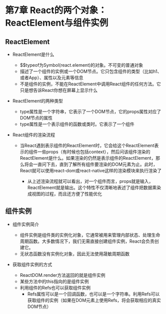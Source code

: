 # 第7章 React的两个对象：ReactElement与组件实例

## ReactElement

- ReactElement是什么

  - $$typeof为Symbol(react.element)的对象。不可变的普通对象
  - 描述了一个组件的实例或一个DOM节点。它只包含组件的类型（比如h1、或者App）、属性以及元素等信息
  - 不是组件的实例，不能在ReactElement中调用React组件的任何方法。它只是想告诉React你想在屏幕上显示什么

- ReactElement的两种类型

  - type属性是一个字符串，它表示了一个DOM节点，它的props属性对应了DOM节点的属性
  - type属性是一个表示组件的函数或类时。它表示了一个组件

- React组件的渲染流程

  - 当React遇到表示组件的ReactElement时，它会给这个ReactElement表示的组件一些props（有时候也包括context），然后问该组件渲染的ReactElement是什么。如果渲染的仍然是表示组件的ReactElement，那么将会一直问下去，直到了解所有组件要渲染的DOM元素为止。此时，React就可以使用react-dom或react-native这样的渲染模块来执行渲染了

     - 从上述渲染流程就可以看出，对一个组件而言，props就是输入，ReactElement就是输出。这个特性不仅清晰地表述了组件把数据熏染成视图的过程，而且还方便了性能优化

## 组件实例

- 组件实例简介

    - 组件实例是组件类的实例化对象，它通常被用来管理内部状态、处理生命周期函数。大多数情况下，我们无需直接创建组件实例，React会负责创建它。
    - 无状态函数没有实例化对象，因此无法使用晟敏周期函数
- 获取组件实例的方式

    - ReactDOM.render方法返回的就是组件实例
    - 某些方法中的this指向的是组件实例
    - 利用组件的Refs也可以获取组件实例
        - Refs属性可以是一个回调函数，也可以是一个字符串。利用Refs可以获取组件的实例（如果在DOM元素上使用Refs，将会获取相应的真实DOM节点）
